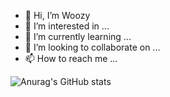 - 👋 Hi, I’m Woozy
- 👀 I’m interested in ...
- 🌱 I’m currently learning ...
- 💞️ I’m looking to collaborate on ...
- 📫 How to reach me ...

![Anurag's GitHub stats](https://github-readme-stats.vercel.app/api?username=anfrosus&show_icons=true&theme=github_dark)
<!---
anfrosus/anfrosus is a ✨ special ✨ repository because its `README.md` (this file) appears on your GitHub profile.
You can click the Preview link to take a look at your changes.
--->
